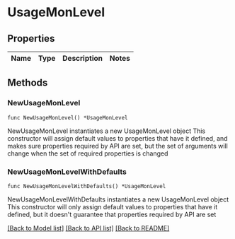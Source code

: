 # UsageMonLevel

## Properties

Name | Type | Description | Notes
------------ | ------------- | ------------- | -------------

## Methods

### NewUsageMonLevel

`func NewUsageMonLevel() *UsageMonLevel`

NewUsageMonLevel instantiates a new UsageMonLevel object
This constructor will assign default values to properties that have it defined,
and makes sure properties required by API are set, but the set of arguments
will change when the set of required properties is changed

### NewUsageMonLevelWithDefaults

`func NewUsageMonLevelWithDefaults() *UsageMonLevel`

NewUsageMonLevelWithDefaults instantiates a new UsageMonLevel object
This constructor will only assign default values to properties that have it defined,
but it doesn't guarantee that properties required by API are set


[[Back to Model list]](../README.md#documentation-for-models) [[Back to API list]](../README.md#documentation-for-api-endpoints) [[Back to README]](../README.md)


